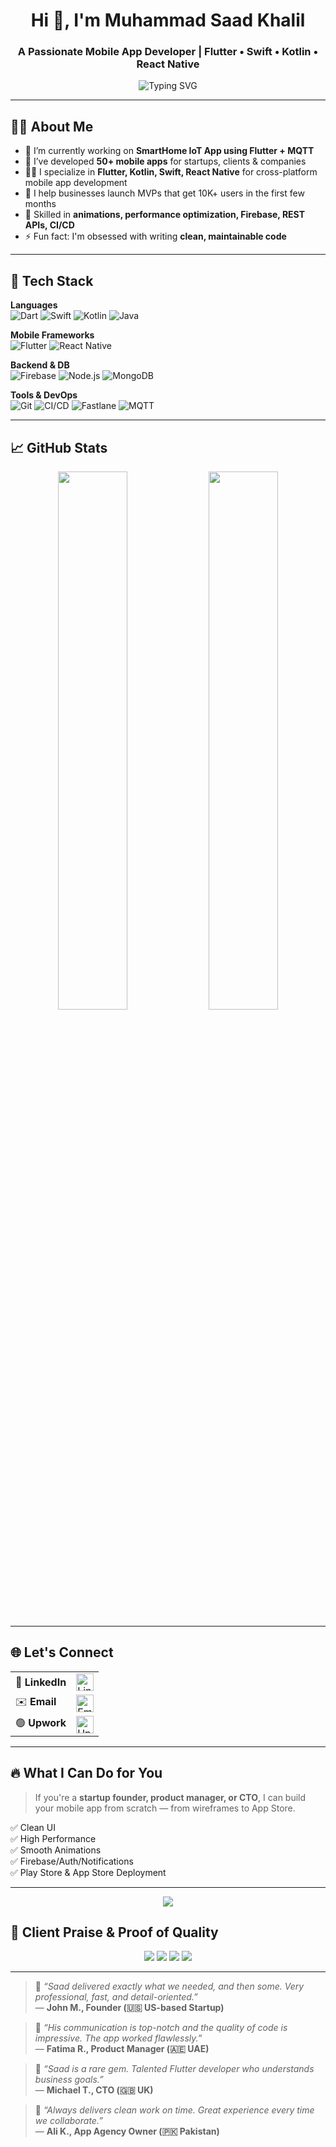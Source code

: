 <h1 align="center">Hi 👋, I'm Muhammad Saad Khalil</h1>
<h3 align="center">A Passionate Mobile App Developer | Flutter • Swift • Kotlin • React Native</h3>

<p align="center">
  <img src="https://readme-typing-svg.demolab.com?font=Fira+Code&size=22&duration=2000&pause=1000&color=00BFFF&center=true&vCenter=true&width=800&height=60&lines=Mobile+App+Developer+with+8%2B+Years+Experience;50%2B+Apps+Deployed+on+App+Store+%26+Play+Store;Helping+Startups+Build+and+Scale+Mobile+Apps" alt="Typing SVG" />
</p>

---

## 👨‍💻 About Me

- 🔭 I’m currently working on **SmartHome IoT App using Flutter + MQTT**
- 🚀 I’ve developed **50+ mobile apps** for startups, clients & companies
- 👨‍💼 I specialize in **Flutter, Kotlin, Swift, React Native** for cross-platform mobile app development
- 📲 I help businesses launch MVPs that get 10K+ users in the first few months
- 🧠 Skilled in **animations, performance optimization, Firebase, REST APIs, CI/CD**
- ⚡ Fun fact: I'm obsessed with writing **clean, maintainable code**

---

## 🚀 Tech Stack

**Languages**  
![Dart](https://img.shields.io/badge/-Dart-0175C2?style=flat-square&logo=dart&logoColor=white)
![Swift](https://img.shields.io/badge/-Swift-FA7343?style=flat-square&logo=swift&logoColor=white)
![Kotlin](https://img.shields.io/badge/-Kotlin-7F52FF?style=flat-square&logo=kotlin&logoColor=white)
![Java](https://img.shields.io/badge/-Java-007396?style=flat-square&logo=java&logoColor=white)

**Mobile Frameworks**  
![Flutter](https://img.shields.io/badge/-Flutter-02569B?style=flat-square&logo=flutter&logoColor=white)
![React Native](https://img.shields.io/badge/-React%20Native-61DAFB?style=flat-square&logo=react&logoColor=white)

**Backend & DB**  
![Firebase](https://img.shields.io/badge/-Firebase-FFCA28?style=flat-square&logo=firebase&logoColor=black)
![Node.js](https://img.shields.io/badge/-Node.js-339933?style=flat-square&logo=node.js&logoColor=white)
![MongoDB](https://img.shields.io/badge/-MongoDB-47A248?style=flat-square&logo=mongodb&logoColor=white)

**Tools & DevOps**  
![Git](https://img.shields.io/badge/-Git-F05032?style=flat-square&logo=git&logoColor=white)
![CI/CD](https://img.shields.io/badge/-CI%2FCD-FF6F00?style=flat-square)
![Fastlane](https://img.shields.io/badge/-Fastlane-E54343?style=flat-square&logo=fastlane&logoColor=white)
![MQTT](https://img.shields.io/badge/-MQTT-005F87?style=flat-square)

---

## 📈 GitHub Stats

<p align="center">
  <img src="https://github-readme-stats.vercel.app/api?username=SaadKhalildev91&show_icons=true&theme=tokyonight" width="47%" />
  <img src="https://github-readme-streak-stats.herokuapp.com/?user=SaadKhalildev91&theme=tokyonight" width="47%" />
</p>

---

## 🌐 Let's Connect

<table>
  <tr>
    <td>💼 <strong>LinkedIn</strong></td>
    <td>
      <a target="_blank">
        <img src="https://img.shields.io/badge/LinkedIn-0A66C2?style=for-the-badge&logo=linkedin&logoColor=white" alt="LinkedIn" height="28"/>
      </a>
    </td>
  </tr>
  
  <tr>
    <td>✉️ <strong>Email</strong></td>
    <td>
      <a href="mailto:imsaadkhalil@gmail.com" target="_blank">
        <img src="https://img.shields.io/badge/Email-D14836?style=for-the-badge&logo=gmail&logoColor=white" alt="Email" height="28"/>
      </a>
    </td>
  </tr>
  <tr>
    <td>🟢 <strong>Upwork</strong></td>
    <td>
      <a href="https://www.upwork.com/freelancers/saadkhalil" target="_blank">
        <img src="https://img.shields.io/badge/Upwork-6fda44?style=for-the-badge&logo=upwork&logoColor=white" alt="Upwork" height="28"/>
      </a>
    </td>
  </tr>
</table>

---

## 🔥 What I Can Do for You

> If you're a **startup founder, product manager, or CTO**, I can build your mobile app from scratch — from wireframes to App Store.

✅ Clean UI  
✅ High Performance  
✅ Smooth Animations  
✅ Firebase/Auth/Notifications  
✅ Play Store & App Store Deployment

---
<p align="center">
  <img src="https://github-profile-summary-cards.vercel.app/api/cards/profile-details?username=imsaadKhalil&theme=github_dark" />
</p>




## 🧾 Client Praise & Proof of Quality

<p align="center">
  <img src="https://img.shields.io/badge/🗨️_Client_Feedback-Transparent?style=for-the-badge&logo=quote&logoColor=white&color=000000&labelColor=000000" />
  <img src="https://img.shields.io/badge/Avg._Delivery_Time-2–4_Weeks-blue?style=for-the-badge&logo=clockify&logoColor=white" />
  <img src="https://img.shields.io/badge/Client_Retention-70%25-green?style=for-the-badge&logo=loop&logoColor=white" />
  <img src="https://img.shields.io/badge/Rating-⭐_4.9%2F5-orange?style=for-the-badge&logo=trustpilot&logoColor=white" />
</p>

---

> 💬 *“Saad delivered exactly what we needed, and then some. Very professional, fast, and detail-oriented.”*  
> — **John M., Founder (🇺🇸 US-based Startup)**

> 💬 *“His communication is top-notch and the quality of code is impressive. The app worked flawlessly.”*  
> — **Fatima R., Product Manager (🇦🇪 UAE)**

> 💬 *“Saad is a rare gem. Talented Flutter developer who understands business goals.”*  
> — **Michael T., CTO (🇬🇧 UK)**

> 💬 *“Always delivers clean work on time. Great experience every time we collaborate.”*  
> — **Ali K., App Agency Owner (🇵🇰 Pakistan)**

